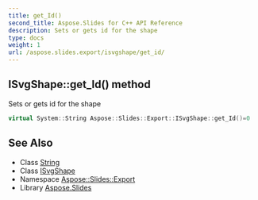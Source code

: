 ```yaml
---
title: get_Id()
second_title: Aspose.Slides for C++ API Reference
description: Sets or gets id for the shape
type: docs
weight: 1
url: /aspose.slides.export/isvgshape/get_id/
---
```

## ISvgShape::get_Id() method


Sets or gets id for the shape

```cpp
virtual System::String Aspose::Slides::Export::ISvgShape::get_Id()=0
```

## See Also

* Class [String](../../../system/string/)
* Class [ISvgShape](../)
* Namespace [Aspose::Slides::Export](../../)
* Library [Aspose.Slides](../../../)